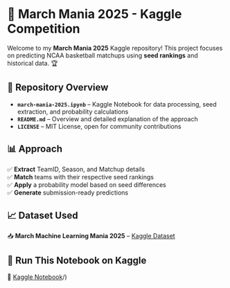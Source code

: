 # 🏀 March Mania 2025 - Kaggle Competition

Welcome to my **March Mania 2025** Kaggle repository! This project focuses on predicting NCAA basketball matchups using **seed rankings** and historical data. 🏆  

## 📂 Repository Overview  
- **`march-mania-2025.ipynb`** – Kaggle Notebook for data processing, seed extraction, and probability calculations  
- **`README.md`** – Overview and detailed explanation of the approach  
- **`LICENSE`** – MIT License, open for community contributions  

## 📊 Approach  
✅ **Extract** TeamID, Season, and Matchup details  
✅ **Match** teams with their respective seed rankings  
✅ **Apply** a probability model based on seed differences  
✅ **Generate** submission-ready predictions  

## 📈 Dataset Used  
📥 **March Machine Learning Mania 2025** – [Kaggle Dataset](https://www.kaggle.com/competitions/march-machine-learning-mania-2025/data)  

## 🚀 Run This Notebook on Kaggle  
🔗 [Kaggle Notebook](https://github.com/RobinaMirbahar/March-Mania-2025---Kaggle-Competition/blob/main/march-mania-2025.ipynb)/)  


